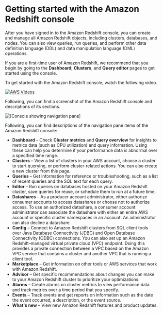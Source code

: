# Getting started with the Amazon Redshift console<a name="console"></a>

After you have signed in to the Amazon Redshift console, you can create and manage all Amazon Redshift objects, including clusters, databases, and nodes\. You can also view queries, run queries, and perform other data definition language \(DDL\) and data manipulation language \(DML\) operations\.

 If you are a first\-time user of Amazon Redshift, we recommend that you begin by going to the **Dashboard**, **Clusters**, and **Query editor** pages to get started using the console\. 

To get started with the Amazon Redshift console, watch the following video\. 

[![AWS Videos](http://img.youtube.com/vi/https://www.youtube.com/embed/fr-sAHyKjE0/0.jpg)](http://www.youtube.com/watch?v=https://www.youtube.com/embed/fr-sAHyKjE0)

Following, you can find a screenshot of the Amazon Redshift console and descriptions of its sections\.

![\[Console showing navigation pane\]](http://docs.aws.amazon.com/redshift/latest/gsg/images/console-nav-menu.png)

Following, you can find descriptions of the navigation pane items of the Amazon Redshift console:
+ **Dashboard** – Check **Cluster metrics** and **Query overview** for insights to metrics data \(such as CPU utilization\) and query information\. Using these can help you determine if your performance data is abnormal over a specified time range\.
+ **Clusters** – View a list of clusters in your AWS account, choose a cluster to start querying, or perform cluster\-related actions\. You can also create a new cluster from this page\.
+ **Queries** – Get information for reference or troubleshooting, such as a list of recent queries and the SQL text for each query\.
+ **Editor** – Run queries on databases hosted on your Amazon Redshift cluster, save queries for reuse, or schedule them to run at a future time\.
+ **Datashares** – As a producer account administrator, either authorize consumer accounts to access datashares or choose not to authorize access\. To use an authorized datashare, a consumer account administrator can associate the datashare with either an entire AWS account or specific cluster namespaces in an account\. An administrator can also decline a datashare\.
+ **Config** – Connect to Amazon Redshift clusters from SQL client tools over Java Database Connectivity \(JDBC\) and Open Database Connectivity \(ODBC\) connections\. You can also set up an Amazon Redshift–managed virtual private cloud \(VPC\) endpoint\. Doing this provides a private connection between a VPC based on the Amazon VPC service that contains a cluster and another VPC that is running a client tool\.  
+ **Marketplace** – Get information on other tools or AWS services that work with Amazon Redshift\.
+ **Advisor** – Get specific recommendations about changes you can make to your Amazon Redshift cluster to prioritize your optimizations\.
+ **Alarms** – Create alarms on cluster metrics to view performance data and track metrics over a time period that you specify\.
+ **Events** – Track events and get reports on information such as the date the event occurred, a description, or the event source\.
+ **What's new** – View new Amazon Redshift features and product updates\.